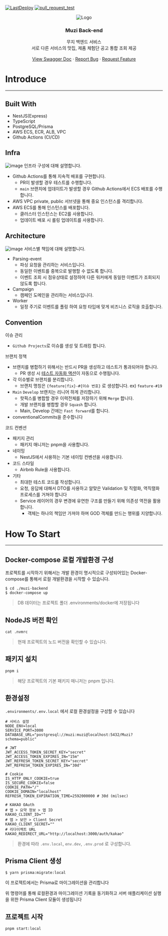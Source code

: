 [![LastDeploy](https://github.com/argon1025/muzi-backend/actions/workflows/deploy-ecs-prod.yaml/badge.svg)](https://github.com/argon1025/muzi-backend/actions/workflows/deploy-ecs-prod.yaml)
[![pull_request_test](https://github.com/argon1025/muzi-backend/actions/workflows/pull-request-test.yaml/badge.svg)](https://github.com/argon1025/muzi-backend/actions/workflows/pull-request-test.yaml)

<div align="center">
    <img src="https://github.com/argon1025/muzi-backend/assets/55491354/4b92e8d2-6d67-42ba-be54-ec82af8ec14a" alt="Logo">
  <h3 align="center">Muzi Back-end</h3>

  <p align="center">
    무지 백엔드 서비스<br />
    서로 다른 서비스의 맛집, 제품 체험단 공고 통합 조회 제공
    <br />
    <br />
    <a href="https://backend.mu-zi.net/api">View Swagger Doc</a>
    ·
    <a href="https://github.com/argon1025/muzi-backend/issues">Report Bug</a>
    ·
    <a href="https://github.com/argon1025/muzi-backend/issues">Request Feature</a>
  </p>
</div>

# Introduce

---

## Built With

- NestJS(Express)
- TypeScript
- PostgreSQL/Prisma
- AWS ECS, ECR, ALB, VPC
- Github Actions (CI/CD)

## Infra

![image](https://github.com/argon1025/muzi-backend/assets/55491354/089c4f53-2e63-4657-9ec7-b83e3f360182)
인프라 구성에 대해 설명합니다.

- Github Actions를 통해 지속적 배포를 구현합니다.
  - PR이 발생할 경우 테스트를 수행합니다.
  - `main` 브랜치에 업데이트가 발생할 경우 Github Actions에서 ECS 배포를 수행합니다.
- AWS VPC private, public 서브넷을 통해 중요 인스턴스를 격리합니다.
- AWS ECS를 통해 인스턴스를 배포합니다.
  - 클러스터 인스턴스는 EC2를 사용합니다.
  - 업데이트 배포 시 롤링 업데이트를 사용합니다.

## Architecture

![image](https://github.com/argon1025/muzi-backend/assets/55491354/d65cca09-120b-47d6-a1fa-7e107d977ea1)
서비스별 책임에 대해 설명합니다.

- Parsing-event
  - 파싱 요청을 관리하는 서비스입니다.
  - 동일한 이벤트를 중복으로 발행할 수 없도록 합니다.
  - 이벤트 조회 시 점유상태로 설정하여 다른 워커에게 동일한 이벤트가 조회되지 않도록 합니다.
- Campaign
  - 캠페인 도메인을 관리하는 서비스입니다.
- Worker
  - 일정 주기로 이벤트를 폴링 하여 요청 타입에 맞게 비즈니스 로직을 호출합니다.

## Convention

이슈 관리

- `Github Projects`로 이슈를 생성 및 트래킹 합니다.

브랜치 정책

- 브랜치를 병합하기 위해서는 반드시 PR을 생성하고 테스트가 통과되어야 합니다.
  - PR 생성 시 [테스트 자동화 액션](https://github.com/argon1025/muzi-backend/actions/workflows/pull-request-test.yaml)이 자동으로 수행됩니다.
- 각 이슈별로 브랜치를 분리합니다.
  - 브랜치 명칭은 `{feature|fix}-#{이슈 번호}` 로 생성합니다. ex) `feature-#19`
- `Main` `Develop` 브랜치는 리니어 하게 관리합니다.
  - 핫픽스를 병합할 경우 이력전체를 저장하기 위해 `Merge` 합니다.
  - 개발 브랜치를 병합할 경우 `Squash` 합니다.
  - Main, Develop 간에는 `Fast forward`를 합니다.
- conventionalCommits을 준수합니다

코드 컨벤션

- 패키지 관리
  - 패키지 매니저는 pnpm을 사용합니다.
- 네이밍
  - NestJS에서 사용하는 기본 네이밍 컨벤션을 사용합니다.
- 코드 스타일
  - Airbnb Rule을 사용합니다.
- 기타
  - 최대한 테스트 코드를 작성합니다.
  - 요청, 응답에 대해서 DTO를 사용하고 알맞은 Validation 및 직렬화, 역직렬화 프로세스를 거쳐야 합니다
  - Service 레이어의 경우 변경에 유연한 구조를 만들기 위해 의존성 역전을 활용합니다.
    - 객체는 하나의 책임만 가져야 하며 GOD 객체를 만드는 행위를 지양합니다.

# How To Start

---

## Docker-compose 로컬 개발환경 구성

프로젝트를 시작하기 위해서는 개발 환경이 명시적으로 구성되어있는 Docker-compose를 통해서 로컬 개발환경을 시작할 수 있습니다.

```
$ cd ./muzi-backend
$ docker-compose up
```

> DB 데이터는 프로젝트 폴더 .environments/docker에 저장됩니다

## NodeJS 버전 확인

```
cat .nvmrc
```

> 현재 프로젝트의 노드 버전을 확인할 수 있습니다.

## 패키지 설치

```
pnpm i
```

> 해당 프로젝트의 기본 패키지 매니저는 pnpm 입니다.

## 환경설정

`.environments/.env.local` 에서 로컬 환경설정을 구성할 수 있습니다

```
# 서비스 설정
NODE_ENV=local
SERVICE_PORT=3000
DATABASE_URL="postgresql://muzi:muzi@localhost:5432/Muzi?schema=public"

# JWT
JWT_ACCESS_TOKEN_SECRET_KEY="secret"
JWT_ACCESS_TOKEN_EXPIRES_IN="15m"
JWT_REFRESH_TOKEN_SECRET_KEY="secret"
JWT_REFRESH_TOKEN_EXPIRES_IN="30d"

# Cookie
IS_HTTP_ONLY_COOKIE=true
IS_SECURE_COOKIE=false
COOKIE_PATH="/"
COOKIE_DOMAIN="localhost"
REFRESH_TOKEN_EXPIRATION_TIME=2592000000 # 30d (milsec)

# KAKAO OAuth
# 앱 > 요약 정보 > 앱 ID
KAKAO_CLIENT_ID=""
# 앱 > 보안 > Client Secret
KAKAO_CLIENT_SECRET=""
# 리다이렉트 URL
KAKAO_REDIRECT_URL="http://localhost:3000/auth/kakao"
```

> 환경에 따라 `.env.local`, `env.dev`, `.env.prod` 로 구성합니다.

## Prisma Client 생성

```
$ yarn prisma:migrate:local
```

이 프로젝트에서는 Prisma로 마이그레이션을 관리합니다

위 명령어를 통해 로컬환경과 마이그레이션 기록을 동기화하고 서버 애플리케이션 실행을 위한 Prisma Client 모듈이 생성됩니다

## 프로젝트 시작

```
pnpm start:local
```

